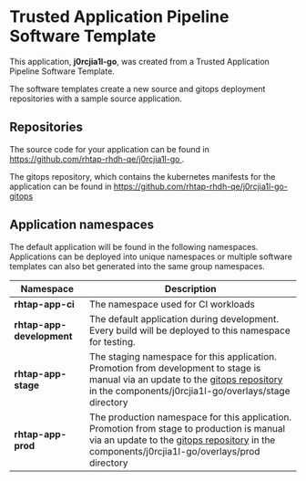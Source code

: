# Trusted Application Pipeline Software Template

This application, **j0rcjia1l-go**, was created from a Trusted Application Pipeline Software Template.

The software templates create a new source and gitops deployment repositories with a sample source application. 

## Repositories

The source code for your application can be found in [https://github.com/rhtap-rhdh-qe/j0rcjia1l-go ](https://github.com/rhtap-rhdh-qe/j0rcjia1l-go ).
 
The gitops repository, which contains the kubernetes manifests for the application can be found in 
[https://github.com/rhtap-rhdh-qe/j0rcjia1l-go-gitops ](https://github.com/rhtap-rhdh-qe/j0rcjia1l-go-gitops ) 

## Application namespaces 

The default application will be found in the following namespaces. Applications can be deployed into unique namespaces or multiple software templates can also bet generated into the same group namespaces.  

|  Namespace   |  Description   |  
| -------- | -------- |
| **rhtap-app-ci** | The namespace used for CI workloads |
| **rhtap-app-development** | The default application during development. Every build will be deployed to this namespace for testing. |
| **rhtap-app-stage** | The staging namespace for this application. Promotion from development to stage is manual via an update to the [gitops repository](https://github.com/rhtap-rhdh-qe/j0rcjia1l-go-gitops ) in the components/j0rcjia1l-go/overlays/stage directory |
| **rhtap-app-prod** | The production namespace for this application. Promotion from stage to production is manual via an update to the [gitops repository](https://github.com/rhtap-rhdh-qe/j0rcjia1l-go-gitops ) in the components/j0rcjia1l-go/overlays/prod directory |